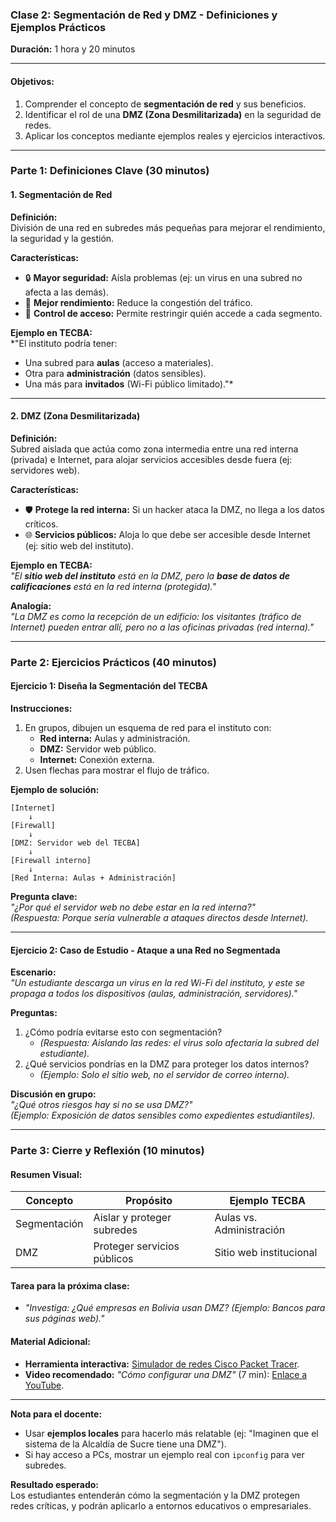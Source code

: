 ### **Clase 2: Segmentación de Red y DMZ - Definiciones y Ejemplos Prácticos**  
**Duración:** 1 hora y 20 minutos  

---

#### **Objetivos:**  
1. Comprender el concepto de **segmentación de red** y sus beneficios.  
2. Identificar el rol de una **DMZ (Zona Desmilitarizada)** en la seguridad de redes.  
3. Aplicar los conceptos mediante ejemplos reales y ejercicios interactivos.  

---

### **Parte 1: Definiciones Clave (30 minutos)**  

#### **1. Segmentación de Red**  
**Definición:**  
División de una red en subredes más pequeñas para mejorar el rendimiento, la seguridad y la gestión.  

**Características:**  
- 🔒 **Mayor seguridad:** Aísla problemas (ej: un virus en una subred no afecta a las demás).  
- 🚀 **Mejor rendimiento:** Reduce la congestión del tráfico.  
- 🏢 **Control de acceso:** Permite restringir quién accede a cada segmento.  

**Ejemplo en TECBA:**  
*"El instituto podría tener:  
- Una subred para **aulas** (acceso a materiales).  
- Otra para **administración** (datos sensibles).  
- Una más para **invitados** (Wi-Fi público limitado)."*  

---

#### **2. DMZ (Zona Desmilitarizada)**  
**Definición:**  
Subred aislada que actúa como zona intermedia entre una red interna (privada) e Internet, para alojar servicios accesibles desde fuera (ej: servidores web).  

**Características:**  
- 🛡️ **Protege la red interna:** Si un hacker ataca la DMZ, no llega a los datos críticos.  
- 🌐 **Servicios públicos:** Aloja lo que debe ser accesible desde Internet (ej: sitio web del instituto).  

**Ejemplo en TECBA:**  
*"El **sitio web del instituto** está en la DMZ, pero la **base de datos de calificaciones** está en la red interna (protegida)."*  

**Analogía:**  
*"La DMZ es como la recepción de un edificio: los visitantes (tráfico de Internet) pueden entrar allí, pero no a las oficinas privadas (red interna)."*  

---

### **Parte 2: Ejercicios Prácticos (40 minutos)**  

#### **Ejercicio 1: Diseña la Segmentación del TECBA**  
**Instrucciones:**  
1. En grupos, dibujen un esquema de red para el instituto con:  
   - **Red interna:** Aulas y administración.  
   - **DMZ:** Servidor web público.  
   - **Internet:** Conexión externa.  
2. Usen flechas para mostrar el flujo de tráfico.  

**Ejemplo de solución:**  
```  
[Internet]  
    ↓  
[Firewall]  
    ↓  
[DMZ: Servidor web del TECBA]  
    ↓  
[Firewall interno]  
    ↓  
[Red Interna: Aulas + Administración]  
```  

**Pregunta clave:**  
*"¿Por qué el servidor web no debe estar en la red interna?"*  
*(Respuesta: Porque sería vulnerable a ataques directos desde Internet).*  

---

#### **Ejercicio 2: Caso de Estudio - Ataque a una Red no Segmentada**  
**Escenario:**  
*"Un estudiante descarga un virus en la red Wi-Fi del instituto, y este se propaga a todos los dispositivos (aulas, administración, servidores)."*  

**Preguntas:**  
1. ¿Cómo podría evitarse esto con segmentación?  
   - *(Respuesta: Aislando las redes: el virus solo afectaría la subred del estudiante).*  
2. ¿Qué servicios pondrías en la DMZ para proteger los datos internos?  
   - *(Ejemplo: Solo el sitio web, no el servidor de correo interno).*  

**Discusión en grupo:**  
*"¿Qué otros riesgos hay si no se usa DMZ?"*  
*(Ejemplo: Exposición de datos sensibles como expedientes estudiantiles).*  

---

### **Parte 3: Cierre y Reflexión (10 minutos)**  

#### **Resumen Visual:**  
| **Concepto**       | **Propósito**                  | **Ejemplo TECBA**              |  
|--------------------|--------------------------------|--------------------------------|  
| Segmentación       | Aislar y proteger subredes     | Aulas vs. Administración       |  
| DMZ                | Proteger servicios públicos    | Sitio web institucional        |  

#### **Tarea para la próxima clase:**  
- *"Investiga: ¿Qué empresas en Bolivia usan DMZ? (Ejemplo: Bancos para sus páginas web)."*  

#### **Material Adicional:**  
- **Herramienta interactiva:** [Simulador de redes Cisco Packet Tracer](https://www.netacad.com/courses/packet-tracer).  
- **Video recomendado:** *"Cómo configurar una DMZ"* (7 min): [Enlace a YouTube](https://youtu.be/ejemplo).  

---

**Nota para el docente:**  
- Usar **ejemplos locales** para hacerlo más relatable (ej: "Imaginen que el sistema de la Alcaldía de Sucre tiene una DMZ").  
- Si hay acceso a PCs, mostrar un ejemplo real con `ipconfig` para ver subredes.  

**Resultado esperado:**  
Los estudiantes entenderán cómo la segmentación y la DMZ protegen redes críticas, y podrán aplicarlo a entornos educativos o empresariales.